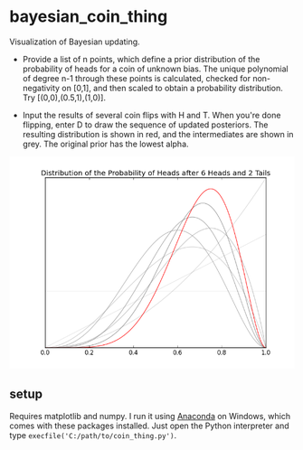 # bayesian_coin_thing
Visualization of Bayesian updating.

- Provide a list of n points, which define a prior distribution of the probability of heads for a coin of unknown bias. The unique polynomial of degree n-1 through these points is calculated, checked for non-negativity on [0,1], and then scaled to obtain a probability distribution. Try [(0,0),(0.5,1),(1,0)].

- Input the results of several coin flips with H and T. When you're done flipping, enter D to draw the sequence of updated posteriors. The resulting distribution is shown in red, and the intermediates are shown in grey. The original prior has the lowest alpha.

![Demo Run](draw_demo.png)

## setup

Requires matplotlib and numpy. I run it using [Anaconda](http://continuum.io/downloads) on Windows, which comes with these packages installed. Just open the Python interpreter and type `execfile('C:/path/to/coin_thing.py')`.
